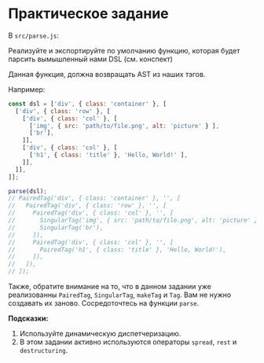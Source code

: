 # Практическое задание

В `src/parse.js`:

Реализуйте и экспортируйте по умолчанию функцию, которая будет парсить вымышленный нами DSL (см. конспект)

Данная функция, должна возвращать AST из наших тэгов.

Например:

```js
const dsl = ['div', { class: 'container' }, [
  ['div', { class: 'row' }, [
    ['div', { class: 'col' }, [
      ['img', { src: 'path/to/file.png', alt: 'picture' } ],
      ['br'],
    ]],
    ['div', { class: 'col' }, [
      ['h1', { class: 'title' }, 'Hello, World!' ],
    ]],
  ]],
]];

parse(dsl);
// PairedTag('div', { class: 'container' }, '', [
//   PairedTag('div', { class: 'row' }, '', [
//     PairedTag('div', { class: 'col' }, '', [
//       SingularTag('img', { src: 'path/to/file.png', alt: 'picture' }),
//       SingularTag('br'),
//     ]),
//     PairedTag('div', { class: 'col' }, '', [
//       PairedTag('h1', { class: 'title' }, 'Hello, World!'),
//     ]),
//   ]),
// ]);
```

Также, обратите внимание на то, что в данном задании уже реализованны `PairedTag`, `SingularTag`, `makeTag` и `Tag`. Вам не нужно создавать их заново. Сосредоточтесь на функции `parse`.

**Подсказки:**

1. Используйте динамическую диспетчеризацию.
2. В этом задании активно используются операторы `spread`, `rest` и `destructuring`.


